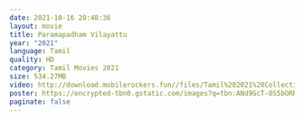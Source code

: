 ```yaml
---
date: 2021-10-16 20:48:36
layout: movie
title: Paramapadham Vilayattu
year: "2021"
language: Tamil
quality: HD
category: Tamil Movies 2021
size: 534.27MB
video: http://download.mobilerockers.fun//files/Tamil%202021%20Collection/Paramapadham%20Vilayattu%20(2021)/Paramapadham%20Vilayattu%20(2021)%20Full%20Movies/Paramapadham%20Vilayattu%20(2021)%20HDRip/Paramapadham%20Vilayattu%20(2021)%20HDRip%20Single%20Part.mp4
poster: https://encrypted-tbn0.gstatic.com/images?q=tbn:ANd9GcT-0S5bORRXFHwfGTta-lcTw9byhPxK_mir-Q&usqp=CAU
paginate: false
---
```

